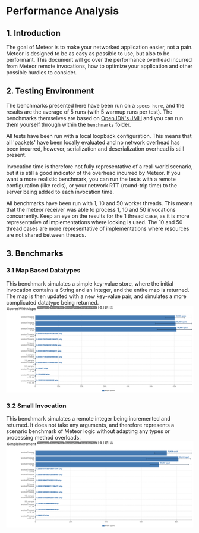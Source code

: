 # Performance Analysis
## 1. Introduction
 The goal of Meteor is to make your networked application easier, not a pain. Meteor is designed to be as easy as possible to use, but also to be performant.
 This document will go over the performance overhead incurred from Meteor remote invocations, how to optimize your application and other possible hurdles to consider.

## 2. Testing Environment
The benchmarks presented here have been run on a `specs here`, and the results are the average of 5 runs (with 5 warmup runs per test). The benchmarks themselves are based on [OpenJDK's JMH](https://github.com/openjdk/jmh) and you can run them yourself through within the `benchmarks` folder.

All tests have been run with a local loopback configuration. This means that all 'packets' have been locally evaluated and no network overhead has been incurred, however, serialization and deserialization overhead is still present.

Invocation time is therefore not fully representative of a real-world scenario, but it is still a good indicator of the overhead incurred by Meteor.
If you want a more realistic benchmark, you can run the tests with a remote configuration (like redis), or your network RTT (round-trip time) to the server being added to each invocation time.

All benchmarks have been run with 1, 10 and 50 worker threads. This means that the meteor receiver was able to process 1, 10 and 50 invocations concurrently.
Keep an eye on the results for the 1 thread case, as it is more representative of implementations where locking is used. The 10 and 50 thread cases are more representative of implementations where resources are not shared between threads.

## 3. Benchmarks
### 3.1 Map Based Datatypes
This benchmark simulates a simple key-value store, where the initial invocation contains a String and an Integer, and the entire map is returned.
The map is then updated with a new key-value pair, and simulates a more complicated datatype being returned.
![Map Benchmark](.github/assets/map-benchmark.png)

### 3.2 Small Invocation
This benchmark simulates a remote integer being incremented and returned. It does not take any arguments, and therefore represents a scenario benchmark of Meteor logic without adapting any types or processing method overloads.
![Small Invocation Benchmark](.github/assets/increment-benchmark.png)